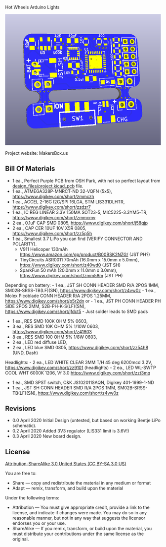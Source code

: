 Hot Wheels Arduino Lights

![Image](project.png) 

Project website: MakersBox.us


Bill Of Materials
----------------
- 1 ea., Perfect Purple PCB from OSH Park, with not so perfect layout from [design_files/project.kicad_pcb](project.kicad_pcb) file.
- 1 ea., ATMEGA328P-MNRCT-ND 32-VQFN (5x5), https://www.digikey.com/short/zmmczh
- 1 ea., ACCEL 2-16G I2C/SPI 16LGA, STM LIS331DLHTR, https://www.digikey.com/short/zzdzr7
- 1 ea., IC REG LINEAR 3.3V 150MA SOT23-5, MIC5225-3.3YM5-TR, https://www.digikey.com/short/zmmcmv
- 2 ea., 0.1uF CAP SMD 0805, https://www.digikey.com/short/j58qjp
- 2 ea., CAP CER 10UF 10V X5R 0805, https://www.digikey.com/short/zz5p5h
- 1 ea., Smallest 3.7 LiPo you can find (VERIFY CONNECTOR AND POLARITY).
	- V911 Helicoper 130mAh https://www.amazon.com/gp/product/B00BSK2NZG/ (JST PH?)
	- TinyCircuits ASR0011 70mAh (16.0mm x 15.0mm x 5.0mm), https://www.digikey.com/short/z40wd0 (JST SH)
	- SparkFun 50 mAh (20.0mm x 11.0mm x 3.0mm), https://www.digikey.com/short/zmm58m (JST PH)
	
Depending on battery:
	- 1 ea., JST SH CONN HEADER SMD R/A 2POS 1MM, SM02B-SRSS-TB(LF)(SN), https://www.digikey.com/short/z4vw0z
	- 1 ea., Molex Picoblade CONN HEADER R/A 2POS 1.25MM, https://www.digikey.com/short/p5r2dn or 
	- 1 ea., JST PH CONN HEADER PH SIDE 2POS 2MM, S2B-PH-K-S(LF)(SN), https://www.digikey.com/short/jfdct5
	- Just solder leads to SMD pads
- 1 ea., RES SMD 100K OHM 5% 0603,
- 3 ea., RES SMD 10K OHM 5% 1/10W 0603, https://www.digikey.com/short/z41803 
- 8 ea., RES SMD 100 OHM 5% 1/8W 0603,
- 2 ea., LED red diffuse LED, 
- 2 ea., LED blue SMD 0805, https://www.digikey.com/short/zz54h8 (UND, Dash) 

Headlights:
	- 2 ea., LED WHITE CLEAR 3MM T/H 45 deg 6200mcd 3.2V, https://www.digikey.com/short/zz9101 (headlights)
	- 2 ea., LED WL-SWTP COOL WHT 6000K 1206, Vf 3.0 https://www.digikey.com/short/zzt3mq
- 1 ea., SMD SPST switch, C&K JS102011SAQN, Digikey 401-1999-1-ND
- 1 ea., JST SH CONN HEADER SMD R/A 2POS 1MM, SM02B-SRSS-TB(LF)(SN), https://www.digikey.com/short/z4vw0z


Revisions
------------------
- 0.0 April 2020 Initial Design (untested, but based on working Beetje LiPo schematic).
- 0.2 April 2020 Added 3V3 regulator (LIS331 limit is 3.6V!)
- 0.3 April 2020 New board design.


License
----------------
[Attribution-ShareAlike 3.0 United States (CC BY-SA 3.0 US)](https://creativecommons.org/licenses/by-sa/3.0/us/)

You are free to:

- Share — copy and redistribute the material in any medium or format
- Adapt — remix, transform, and build upon the material

Under the following terms:

- Attribution — You must give appropriate credit, provide a link to the license, and indicate if changes were made. You may do so in any reasonable manner, but not in any way that suggests the licensor endorses you or your use.
- ShareAlike — If you remix, transform, or build upon the material, you must distribute your contributions under the same license as the original.